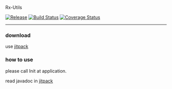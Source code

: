 Rx-Utils

[![Release](https://jitpack.io/v/qiyulan/Rx-Utils.svg?style=flat-square)](https://jitpack.io/#qiyulan/Rx-Utils)
[![Build Status](https://travis-ci.org/qiyulan/Rx-Utils.svg?branch=master)](https://travis-ci.org/qiyulan/Rx-Utils)
[![Coverage Status](https://coveralls.io/repos/github/qiyulan/Rx-Utils/badge.svg)](https://coveralls.io/github/qiyulan/Rx-Utils)

---
### download

 use [jitpack](https://jitpack.io/#qiyulan/Rx-Utils)

### how to use
please call Init at application.

read javadoc in [jitpack](https://jitpack.io/com/github/qiyulan/Rx-Utils/-SNAPSHOT/javadoc/)
